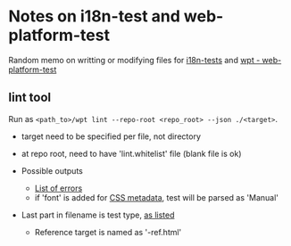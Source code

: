 # Notes on i18n-test and web-platform-test

Random memo on writting or modifying files for 
[i18n-tests](https://github.com/w3c/i18n-tests/)
and 
[wpt - web-platform-test](https://github.com/web-platform-tests/wpt)

## lint tool

Run as `<path_to>/wpt lint --repo-root <repo_root> --json ./<target>`.

* target need to be specified per file, not directory
* at repo root, need to have 'lint.whitelist' file (blank file is ok)


* Possible outputs
  * [List of errors](https://web-platform-tests.org/writing-tests/lint-tool.html)
  * if 'font' is added for [CSS metadata](https://web-platform-tests.org/writing-tests/css-metadata.html), test will be parsed as 'Manual'
* Last part in filename is test type, [as listed](https://web-platform-tests.org/writing-tests/file-names.html)
  * Reference target is named as '-ref.html'


